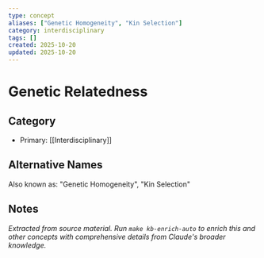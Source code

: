 ```yaml
---
type: concept
aliases: ["Genetic Homogeneity", "Kin Selection"]
category: interdisciplinary
tags: []
created: 2025-10-20
updated: 2025-10-20
---
```


# Genetic Relatedness

## Category

- Primary: [[Interdisciplinary]]

## Alternative Names

Also known as: "Genetic Homogeneity", "Kin Selection"

## Notes

*Extracted from source material. Run `make kb-enrich-auto` to enrich this and other concepts with comprehensive details from Claude's broader knowledge.*

